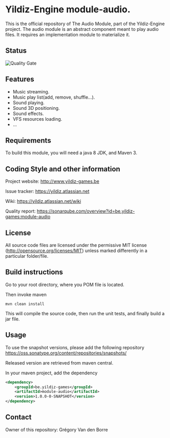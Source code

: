 # Yildiz-Engine module-audio.

This is the official repository of The Audio Module, part of the Yildiz-Engine project.
The audio module is an abstract component meant to play audio files.
It requires an implementation module to materialize it.

## Status 

![Quality Gate](https://www.sonarqube.com/api/badges/gate?key=be.yildiz-games:module-audio)

## Features

* Music streaming.
* Music play list(add, remove, shuffle...).
* Sound playing.
* Sound 3D positioning.
* Sound effects.
* VFS resources loading.
* ...

## Requirements

To build this module, you will need a java 8 JDK, and Maven 3.

## Coding Style and other information

Project website:
http://www.yildiz-games.be

Issue tracker:
https://yildiz.atlassian.net

Wiki:
https://yildiz.atlassian.net/wiki

Quality report:
https://sonarqube.com/overview?id=be.yildiz-games:module-audio

## License

All source code files are licensed under the permissive MIT license
(http://opensource.org/licenses/MIT) unless marked differently in a particular folder/file.

## Build instructions

Go to your root directory, where you POM file is located.

Then invoke maven

	mvn clean install

This will compile the source code, then run the unit tests, and finally build a jar file.

## Usage

To use the snapshot versions, please add the following repository
https://oss.sonatype.org/content/repositories/snapshots/

Released version are retrieved from maven central.

In your maven project, add the dependency

```xml
<dependency>
    <groupId>be.yildiz-games</groupId>
    <artifactId>module-audio</artifactId>
    <version>1.0.0-0-SNAPSHOT</version>
</dependency>
```
## Contact
Owner of this repository: Grégory Van den Borre